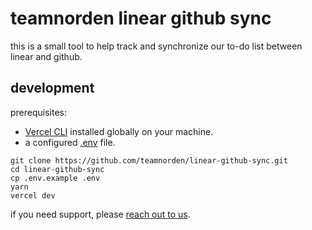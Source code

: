 # teamnorden linear github sync

this is a small tool to help track and synchronize our to-do list between linear and github.

## development

prerequisites:
- [Vercel CLI](https://vercel.com/docs/cli) installed globally on your machine.
- a configured [.env](https://gihub.com/teamnorden/linear-github-sync/blob/master/.env) file.

```
git clone https://github.com/teamnorden/linear-github-sync.git
cd linear-github-sync
cp .env.example .env
yarn
vercel dev
```

if you need support, please [reach out to us](https://i.norden.wtf/server).
